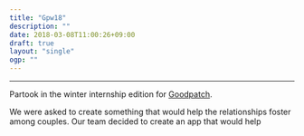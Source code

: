 ```yaml
---
title: "Gpw18"
description: ""
date: 2018-03-08T11:00:26+09:00
draft: true
layout: "single"
ogp: ""
---
```

---

Partook in the winter internship edition for [Goodpatch](www.goodpatch.com).


We were asked to create something that would help the relationships foster among couples.
Our team decided to create an app that would help 